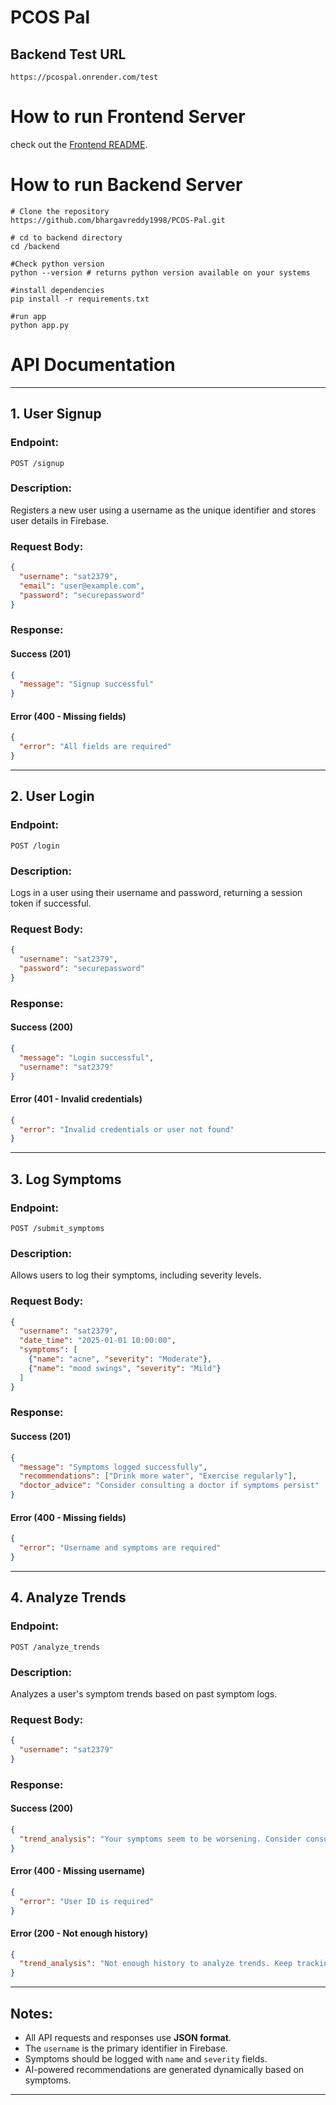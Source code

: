 # PCOS Pal

## Backend Test URL
```
https://pcospal.onrender.com/test
```

# How to run Frontend Server
check out the [Frontend README](frontend/README.md).

# How to run Backend Server
```
# Clone the repository
https://github.com/bhargavreddy1998/PCOS-Pal.git
```
```
# cd to backend directory
cd /backend
```

```
#Check python version
python --version # returns python version available on your systems
```

```
#install dependencies
pip install -r requirements.txt
```

```
#run app
python app.py
```

# API Documentation
---

## **1. User Signup**
### **Endpoint:**
```
POST /signup
```
### **Description:**
Registers a new user using a username as the unique identifier and stores user details in Firebase.
### **Request Body:**
```json
{
  "username": "sat2379",
  "email": "user@example.com",
  "password": "securepassword"
}
```
### **Response:**
#### **Success (201)**
```json
{
  "message": "Signup successful"
}
```
#### **Error (400 - Missing fields)**
```json
{
  "error": "All fields are required"
}
```

---

## **2. User Login**
### **Endpoint:**
```
POST /login
```
### **Description:**
Logs in a user using their username and password, returning a session token if successful.
### **Request Body:**
```json
{
  "username": "sat2379",
  "password": "securepassword"
}
```
### **Response:**
#### **Success (200)**
```json
{
  "message": "Login successful",
  "username": "sat2379"
}
```
#### **Error (401 - Invalid credentials)**
```json
{
  "error": "Invalid credentials or user not found"
}
```

---

## **3. Log Symptoms**
### **Endpoint:**
```
POST /submit_symptoms
```
### **Description:**
Allows users to log their symptoms, including severity levels.
### **Request Body:**
```json
{
  "username": "sat2379",
  "date_time": "2025-01-01 10:00:00",
  "symptoms": [
    {"name": "acne", "severity": "Moderate"},
    {"name": "mood swings", "severity": "Mild"}
  ]
}
```
### **Response:**
#### **Success (201)**
```json
{
  "message": "Symptoms logged successfully",
  "recommendations": ["Drink more water", "Exercise regularly"],
  "doctor_advice": "Consider consulting a doctor if symptoms persist"
}
```
#### **Error (400 - Missing fields)**
```json
{
  "error": "Username and symptoms are required"
}
```

---

## **4. Analyze Trends**
### **Endpoint:**
```
POST /analyze_trends
```
### **Description:**
Analyzes a user's symptom trends based on past symptom logs.
### **Request Body:**
```json
{
  "username": "sat2379"
}
```
### **Response:**
#### **Success (200)**
```json
{
  "trend_analysis": "Your symptoms seem to be worsening. Consider consulting a doctor."
}
```
#### **Error (400 - Missing username)**
```json
{
  "error": "User ID is required"
}
```
#### **Error (200 - Not enough history)**
```json
{
  "trend_analysis": "Not enough history to analyze trends. Keep tracking your symptoms."
}
```
---

## Notes:
- All API requests and responses use **JSON format**.
- The `username` is the primary identifier in Firebase.
- Symptoms should be logged with `name` and `severity` fields.
- AI-powered recommendations are generated dynamically based on symptoms.
---
